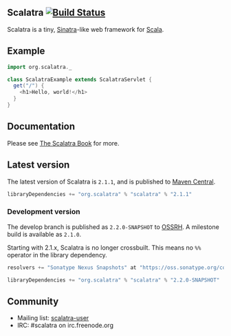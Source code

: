 ## Scalatra [![Build Status](https://jenkins.backchat.io/job/scalatra/badge/icon)](https://jenkins.backchat.io/job/scalatra/)

Scalatra is a tiny, [Sinatra](http://www.sinatrarb.com/)-like web framework for
[Scala](http://www.scala-lang.org/).

## Example

```scala
import org.scalatra._

class ScalatraExample extends ScalatraServlet {
  get("/") {
    <h1>Hello, world!</h1>
  }
}
```

## Documentation

Please see [The Scalatra Book](http://www.scalatra.org/stable/book/) for more.


## Latest version

The latest version of Scalatra is `2.1.1`, and is published to [Maven Central](http://repo1.maven.org/maven2/org/scalatra).

```scala
libraryDependencies += "org.scalatra" % "scalatra" % "2.1.1"
```

### Development version

The develop branch is published as `2.2.0-SNAPSHOT` to [OSSRH](http://oss.sonatype.org/content/repositories/snapshots/org/scalatra).  A milestone build is available as `2.1.0`.

Starting with 2.1.x, Scalatra is no longer crossbuilt.  This means no `%%` operator in the library dependency.

```scala
resolvers += "Sonatype Nexus Snapshots" at "https://oss.sonatype.org/content/repositories/snapshots"

libraryDependencies += "org.scalatra" % "scalatra" % "2.2.0-SNAPSHOT"
```

## Community

* Mailing list: [scalatra-user](http://groups.google.com/group/scalatra-user)
* IRC: #scalatra on irc.freenode.org
